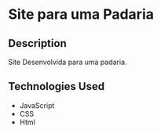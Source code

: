 # Site para uma Padaria

## Description

Site Desenvolvida para uma padaria. 

## Technologies Used

- JavaScript
- CSS
- Html
